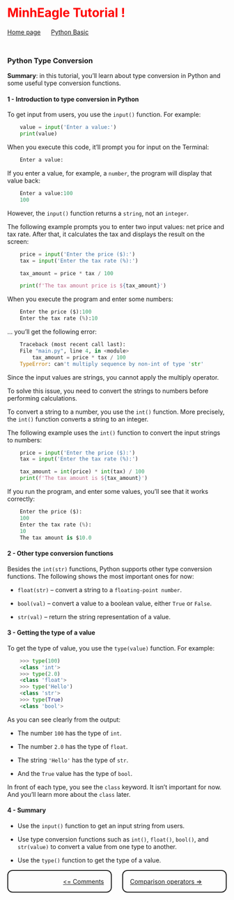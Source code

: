 <h1 style="color:red">MinhEagle Tutorial !</h1>

<div style="width:100%;display:flex;justify-content:flex-start;align-items:center;gap:24px;padding-bottom:24px">
    <div>
        <a href="../README.md">Home page</a>
    </div>
    <div>
        <a href="../overview.md">Python Basic</a>
    </div>
</div>

### Python Type Conversion

**Summary**: in this tutorial, you’ll learn about type conversion in Python and some useful type conversion functions.

#### 1 - Introduction to type conversion in Python

<p>To get input from users, you use the <code>input()</code> function. For example:</p>

```python
    value = input('Enter a value:')
    print(value)
```

<p>When you execute this code, it’ll prompt you for input on the Terminal:</p>

```python
    Enter a value:
```

<p>If you enter a value, for example, a <code>number</code>, the program will display that value back:</p>

```python
    Enter a value:100
    100
```

<p>However, the <code>input()</code> function returns a <code>string</code>, not an <code>integer</code>.</p>

<p>The following example prompts you to enter two input values: net price and tax rate. After that, it calculates the tax and displays the result on the screen:</p>

```python
    price = input('Enter the price ($):')
    tax = input('Enter the tax rate (%):')

    tax_amount = price * tax / 100

    print(f'The tax amount price is ${tax_amount}')
```

<p>When you execute the program and enter some numbers:</p>

```python
    Enter the price ($):100
    Enter the tax rate (%):10
```

<p>… you’ll get the following error:</p>

```python
    Traceback (most recent call last):
    File "main.py", line 4, in <module>
        tax_amount = price * tax / 100
    TypeError: can't multiply sequence by non-int of type 'str'
```

<p>Since the input values are strings, you cannot apply the multiply operator.</p>

<p>To solve this issue, you need to convert the strings to numbers before performing calculations.</p>

<p>To convert a string to a number, you use the <code>int()</code> function. More precisely, the <code>int()</code> function converts a string to an integer.</p>

<p>The following example uses the <code>int()</code> function to convert the input strings to numbers:</p>

```python
    price = input('Enter the price ($):')
    tax = input('Enter the tax rate (%):')

    tax_amount = int(price) * int(tax) / 100
    print(f'The tax amount is ${tax_amount}')
```

<p>If you run the program, and enter some values, you’ll see that it works correctly:</p>

```python
    Enter the price ($):
    100
    Enter the tax rate (%):
    10
    The tax amount is $10.0
```

#### 2 - Other type conversion functions

<p>Besides the <code>int(str)</code> functions, Python supports other type conversion functions. The following shows the most important ones for now:</p>

- <code>float(str)</code> – convert a string to a <code>floating-point number</code>.

- <code>bool(val)</code> – convert a value to a boolean value, either <code>True</code> or <code>False</code>.

- <code>str(val)</code> – return the string representation of a value.

#### 3 - Getting the type of a value

<p>To get the type of value, you use the <code>type(value)</code> function. For example:</p>

```python
    >>> type(100)
    <class 'int'>
    >>> type(2.0)
    <class 'float'>
    >>> type('Hello')
    <class 'str'>
    >>> type(True)
    <class 'bool'>
```

<p>As you can see clearly from the output:</p>

- The number <code>100</code> has the type of <code>int</code>.

- The number <code>2.0</code> has the type of <code>float</code>.

- The string <code>'Hello'</code> has the type of <code>str</code>.

- And the <code>True</code> value has the type of <code>bool</code>.

<p>In front of each type, you see the <code>class</code> keyword. It isn’t important for now. And you’ll learn more about the <code>class</code> later.</p>

#### 4 - Summary

- Use the <code>input()</code> function to get an input string from users.

- Use type conversion functions such as <code>int()</code>, <code>float()</code>, <code>bool()</code>, and <code>str(value)</code> to convert a value from one type to another.

- Use the <code>type()</code> function to get the type of a value.

<div style="width:100%;display:flex;justify-content:space-between;align-items:center;gap:24px">
    <div style="width:50%;height:48px;border-style:solid;border-width:2px;border-radius:12px;display:flex;justify-content:flex-end;align-items:center;padding-right:16px">
        <a href="./comments.md"><= Comments</a>
    </div>
    <div style="width:50%;height:48px;border-style:solid;border-width:2px;border-radius:12px;display:flex;justify-content:flex-start;align-items:center;padding-left:16px">
        <a href="../Operators/comparison_operators.md">Comparison operators =></a>
    </div>
</div>
